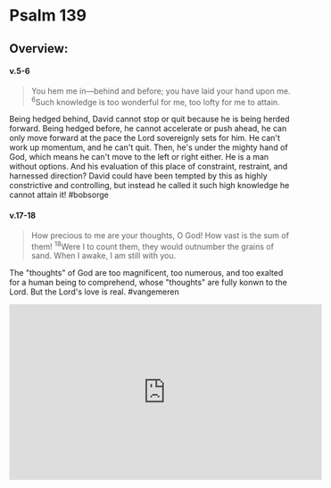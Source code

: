 # Psalm 139

## Overview:


#### v.5-6
>You hem me in—behind and before; you have laid your hand upon me. <sup>6</sup>Such knowledge is too wonderful for me, too lofty for me to attain.

Being hedged behind, David cannot stop or quit because he is being herded forward. Being hedged before, he cannot accelerate or push ahead, he can only move forward at the pace the Lord sovereignly sets for him. He can't work up momentum, and he can't quit. Then, he's under the mighty hand of God, which means he can't move to the left or right either. He is a man without options. And his evaluation of this place of constraint, restraint, and harnessed direction? David could have been tempted by this as highly constrictive and controlling, but instead he called it such high knowledge he cannot attain it!
#bobsorge 

#### v.17-18
>How precious to me are your thoughts, O God! How vast is the sum of them! <sup>18</sup>Were I to count them, they would outnumber the grains of sand. When I awake, I am still with you.

The "thoughts" of God are too magnificent, too numerous, and too exalted for a human being to comprehend, whose "thoughts" are fully konwn to the Lord. But the Lord's love is real.
#vangemeren 

<iframe width="560" height="315" src="https://www.youtube.com/embed/DF91zInv5yk?start=472" title="YouTube video player" frameborder="0" allow="accelerometer; autoplay; clipboard-write; encrypted-media; gyroscope; picture-in-picture" allowfullscreen></iframe>
